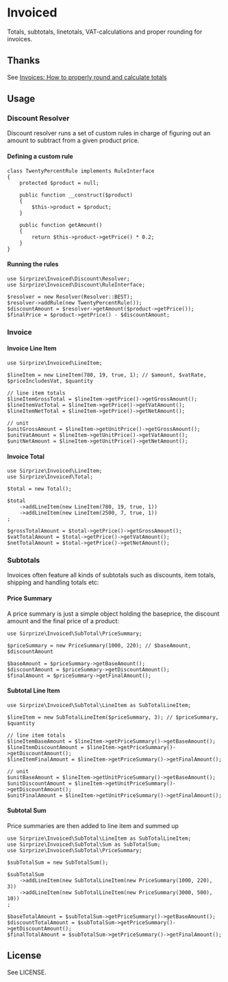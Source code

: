 # Invoiced

Totals, subtotals, linetotals, VAT-calculations and proper rounding for invoices.

## Thanks

See [Invoices: How to properly round and calculate totals](https://makandracards.com/makandra/1505-invoices-how-to-properly-round-and-calculate-totals)

## Usage

### Discount Resolver

Discount resolver runs a set of custom rules in charge of figuring out an amount to subtract from a given product price.

#### Defining a custom rule

    class TwentyPercentRule implements RuleInterface
    {
        protected $product = null;

        public function __construct($product)
        {
            $this->product = $product;
        }

        public function getAmount()
        {
            return $this->product->getPrice() * 0.2;
        }
    }

#### Running the rules

    use Sirprize\Invoiced\Discount\Resolver;
    use Sirprize\Invoiced\Discount\RuleInterface;

    $resolver = new Resolver(Resolver::BEST);
    $resolver->addRule(new TwentyPercentRule());
    $discountAmount = $resolver->getAmount($product->getPrice());
    $finalPrice = $product->getPrice() - $discountAmount;

### Invoice

#### Invoice Line Item

    use Sirprize\Invoiced\LineItem;

    $lineItem = new LineItem(780, 19, true, 1); // $amount, $vatRate, $priceIncludesVat, $quantity

    // line item totals
    $lineItemGrossTotal = $lineItem->getPrice()->getGrossAmount();
    $lineItemVatTotal = $lineItem->getPrice()->getVatAmount();
    $lineItemNetTotal = $lineItem->getPrice()->getNetAmount();

    // unit
    $unitGrossAmount = $lineItem->getUnitPrice()->getGrossAmount();
    $unitVatAmount = $lineItem->getUnitPrice()->getVatAmount();
    $unitNetAmount = $lineItem->getUnitPrice()->getNetAmount();

#### Invoice Total

    use Sirprize\Invoiced\LineItem;
    use Sirprize\Invoiced\Total;

    $total = new Total();

    $total
        ->addLineItem(new LineItem(780, 19, true, 1))
        ->addLineItem(new LineItem(2500, 7, true, 1))
    ;

    $grossTotalAmount = $total->getPrice()->getGrossAmount();
    $vatTotalAmount = $total->getPrice()->getVatAmount();
    $netTotalAmount = $total->getPrice()->getNetAmount();

### Subtotals

Invoices often feature all kinds of subtotals such as discounts, item totals, shipping and handling totals etc:

#### Price Summary

A price summary is just a simple object holding the baseprice, the discount amount and the final price of a product:

    use Sirprize\Invoiced\SubTotal\PriceSummary;

    $priceSummary = new PriceSummary(1000, 220); // $baseAmount, $discountAmount

    $baseAmount = $priceSummary->getBaseAmount();
    $discountAmount = $priceSummary->getDiscountAmount();
    $finalAmount = $priceSummary->getFinalAmount();

#### Subtotal Line Item
    
    use Sirprize\Invoiced\SubTotal\LineItem as SubTotalLineItem;

    $lineItem = new SubTotalLineItem($priceSummary, 3); // $priceSummary, $quantity

    // line item totals
    $lineItemBaseAmount = $lineItem->getPriceSummary()->getBaseAmount();
    $lineItemDiscountAmount = $lineItem->getPriceSummary()->getDiscountAmount();
    $lineItemFinalAmount = $lineItem->getPriceSummary()->getFinalAmount();

    // unit
    $unitBaseAmount = $lineItem->getUnitPriceSummary()->getBaseAmount();
    $unitDiscountAmount = $lineItem->getUnitPriceSummary()->getDiscountAmount();
    $unitFinalAmount = $lineItem->getUnitPriceSummary()->getFinalAmount();

#### Subtotal Sum

Price summaries are then added to line item and summed up

    use Sirprize\Invoiced\SubTotal\LineItem as SubTotalLineItem;
    use Sirprize\Invoiced\SubTotal\Sum as SubTotalSum;
    use Sirprize\Invoiced\SubTotal\PriceSummary;

    $subTotalSum = new SubTotalSum();

    $subTotalSum
        ->addLineItem(new SubTotalLineItem(new PriceSummary(1000, 220), 3))
        ->addLineItem(new SubTotalLineItem(new PriceSummary(3000, 500), 10))
    ;

    $baseTotalAmount = $subTotalSum->getPriceSummary()->getBaseAmount();
    $discountTotalAmount = $subTotalSum->getPriceSummary()->getDiscountAmount();
    $finalTotalAmount = $subTotalSum->getPriceSummary()->getFinalAmount();

## License

See LICENSE.
